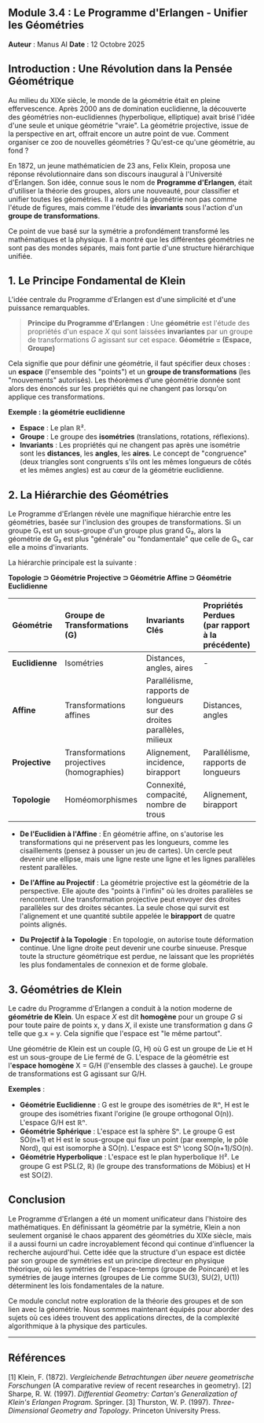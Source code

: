 ## Module 3.4 : Le Programme d'Erlangen - Unifier les Géométries

**Auteur** : Manus AI
**Date** : 12 Octobre 2025

## Introduction : Une Révolution dans la Pensée Géométrique

Au milieu du XIXe siècle, le monde de la géométrie était en pleine effervescence. Après 2000 ans de domination euclidienne, la découverte des géométries non-euclidiennes (hyperbolique, elliptique) avait brisé l'idée d'une seule et unique géométrie "vraie". La géométrie projective, issue de la perspective en art, offrait encore un autre point de vue. Comment organiser ce zoo de nouvelles géométries ? Qu'est-ce qu'une géométrie, au fond ?

En 1872, un jeune mathématicien de 23 ans, Felix Klein, proposa une réponse révolutionnaire dans son discours inaugural à l'Université d'Erlangen. Son idée, connue sous le nom de **Programme d'Erlangen**, était d'utiliser la théorie des groupes, alors une nouveauté, pour classifier et unifier toutes les géométries. Il a redéfini la géométrie non pas comme l'étude de figures, mais comme l'étude des **invariants** sous l'action d'un **groupe de transformations**.

Ce point de vue basé sur la symétrie a profondément transformé les mathématiques et la physique. Il a montré que les différentes géométries ne sont pas des mondes séparés, mais font partie d'une structure hiérarchique unifiée.

## 1. Le Principe Fondamental de Klein

L'idée centrale du Programme d'Erlangen est d'une simplicité et d'une puissance remarquables.

> **Principe du Programme d'Erlangen** :
> Une **géométrie** est l'étude des propriétés d'un espace *X* qui sont laissées **invariantes** par un groupe de transformations *G* agissant sur cet espace.
> **Géométrie = (Espace, Groupe)**

Cela signifie que pour définir une géométrie, il faut spécifier deux choses : un **espace** (l'ensemble des "points") et un **groupe de transformations** (les "mouvements" autorisés). Les théorèmes d'une géométrie donnée sont alors des énoncés sur les propriétés qui ne changent pas lorsqu'on applique ces transformations.

**Exemple : la géométrie euclidienne**
- **Espace** : Le plan ℝ².
- **Groupe** : Le groupe des **isométries** (translations, rotations, réflexions).
- **Invariants** : Les propriétés qui ne changent pas après une isométrie sont les **distances**, les **angles**, les **aires**. Le concept de "congruence" (deux triangles sont congruents s'ils ont les mêmes longueurs de côtés et les mêmes angles) est au cœur de la géométrie euclidienne.

## 2. La Hiérarchie des Géométries

Le Programme d'Erlangen révèle une magnifique hiérarchie entre les géométries, basée sur l'inclusion des groupes de transformations. Si un groupe G₁ est un sous-groupe d'un groupe plus grand G₂, alors la géométrie de G₂ est plus "générale" ou "fondamentale" que celle de G₁, car elle a moins d'invariants.

La hiérarchie principale est la suivante :

**Topologie ⊃ Géométrie Projective ⊃ Géométrie Affine ⊃ Géométrie Euclidienne**

| Géométrie | Groupe de Transformations (G) | Invariants Clés | Propriétés Perdues (par rapport à la précédente) |
| :--- | :--- | :--- | :--- |
| **Euclidienne** | Isométries | Distances, angles, aires | - |
| **Affine** | Transformations affines | Parallélisme, rapports de longueurs sur des droites parallèles, milieux | Distances, angles |
| **Projective** | Transformations projectives (homographies) | Alignement, incidence, birapport | Parallélisme, rapports de longueurs |
| **Topologie** | Homéomorphismes | Connexité, compacité, nombre de trous | Alignement, birapport |

- **De l'Euclidien à l'Affine** : En géométrie affine, on s'autorise les transformations qui ne préservent pas les longueurs, comme les cisaillements (pensez à pousser un jeu de cartes). Un cercle peut devenir une ellipse, mais une ligne reste une ligne et les lignes parallèles restent parallèles.

- **De l'Affine au Projectif** : La géométrie projective est la géométrie de la perspective. Elle ajoute des "points à l'infini" où les droites parallèles se rencontrent. Une transformation projective peut envoyer des droites parallèles sur des droites sécantes. La seule chose qui survit est l'alignement et une quantité subtile appelée le **birapport** de quatre points alignés.

- **Du Projectif à la Topologie** : En topologie, on autorise toute déformation continue. Une ligne droite peut devenir une courbe sinueuse. Presque toute la structure géométrique est perdue, ne laissant que les propriétés les plus fondamentales de connexion et de forme globale.

## 3. Géométries de Klein

Le cadre du Programme d'Erlangen a conduit à la notion moderne de **géométrie de Klein**. Un espace *X* est dit **homogène** pour un groupe *G* si pour toute paire de points x, y dans *X*, il existe une transformation g dans *G* telle que g.x = y. Cela signifie que l'espace est "le même partout".

Une géométrie de Klein est un couple (G, H) où G est un groupe de Lie et H est un sous-groupe de Lie fermé de G. L'espace de la géométrie est l'**espace homogène** X = G/H (l'ensemble des classes à gauche). Le groupe de transformations est G agissant sur G/H.

**Exemples** :
- **Géométrie Euclidienne** : G est le groupe des isométries de ℝⁿ, H est le groupe des isométries fixant l'origine (le groupe orthogonal O(n)). L'espace G/H est ℝⁿ.
- **Géométrie Sphérique** : L'espace est la sphère Sⁿ. Le groupe G est SO(n+1) et H est le sous-groupe qui fixe un point (par exemple, le pôle Nord), qui est isomorphe à SO(n). L'espace est Sⁿ \cong SO(n+1)/SO(n).
- **Géométrie Hyperbolique** : L'espace est le plan hyperbolique ℍ². Le groupe G est PSL(2, ℝ) (le groupe des transformations de Möbius) et H est SO(2).

## Conclusion

Le Programme d'Erlangen a été un moment unificateur dans l'histoire des mathématiques. En définissant la géométrie par la symétrie, Klein a non seulement organisé le chaos apparent des géométries du XIXe siècle, mais il a aussi fourni un cadre incroyablement fécond qui continue d'influencer la recherche aujourd'hui. Cette idée que la structure d'un espace est dictée par son groupe de symétries est un principe directeur en physique théorique, où les symétries de l'espace-temps (groupe de Poincaré) et les symétries de jauge internes (groupes de Lie comme SU(3), SU(2), U(1)) déterminent les lois fondamentales de la nature.

Ce module conclut notre exploration de la théorie des groupes et de son lien avec la géométrie. Nous sommes maintenant équipés pour aborder des sujets où ces idées trouvent des applications directes, de la complexité algorithmique à la physique des particules.

---

## Références

[1] Klein, F. (1872). *Vergleichende Betrachtungen über neuere geometrische Forschungen* (A comparative review of recent researches in geometry).
[2] Sharpe, R. W. (1997). *Differential Geometry: Cartan's Generalization of Klein's Erlangen Program*. Springer.
[3] Thurston, W. P. (1997). *Three-Dimensional Geometry and Topology*. Princeton University Press.

